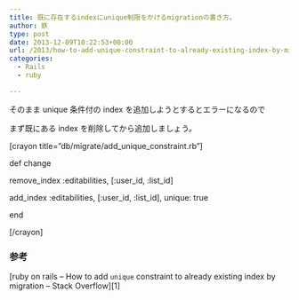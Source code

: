 ```yaml
---
title: 既に存在するindexにunique制限をかけるmigrationの書き方。
author: 鉄
type: post
date: 2013-12-09T10:22:53+00:00
url: /2013/how-to-add-unique-constraint-to-already-existing-index-by-migration/
categories:
  - Rails
  - ruby

---
```

そのまま unique 条件付の index を追加しようとするとエラーになるので
  
まず既にある index を削除してから追加しましょう。

[crayon title=&#8221;db/migrate/add\_unique\_constraint.rb&#8221;]
    
def change
      
remove\_index :editabilities, [:user\_id, :list_id]
      
add\_index :editabilities, [:user\_id, :list_id], unique: true
    
end
  
[/crayon]

### 参考

[ruby on rails &#8211; How to add `unique` constraint to already existing index by migration &#8211; Stack Overflow][1]

